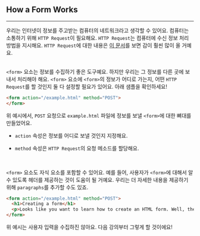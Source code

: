 ## How a Form Works
---
우리는 인터넷이 정보를 주고받는 컴퓨터의 네트워크라고 생각할 수 있어요. 컴퓨터는 소통하기 위해 `HTTP Request`이 필요해요. `HTTP Request`는 컴퓨터에 수신 정보 처리 방법을 지시해요. `HTTP Request`에 대한 내용은 [이 문서](https://www.codecademy.com/articles/http-requests)를 보면 감이 훨씬 많이 올 거예요.
<br>
<br>

`<form>` 요소는 정보를 수집하기 좋은 도구예요. 하지만 우리는 그 정보를 다른 곳에 보내서 처리해야 해요. `<form>` 요소에 `<form>`의 정보가 어디로 가는지, 어떤 `HTTP Request`를 할 것인지 둘 다 설정할 필요가 있어요. 아래 샘플을 확인하세요!
```html
<form action="/example.html" method="POST">
</form>
```
위 예시에서, `POST` 요청으로 `example.html` 파일에 정보를 보낼 `<form>`에 대한 뼈대를 만들었어요.

- `action` 속성은 정보를 어디로 보낼 것인지 지정해요.

- `method` 속성은 `HTTP Request`의 요청 메소드를 할당해요.

<br>

`<form>` 요소도 자식 요소를 포함할 수 있어요. 예를 들어, 사용자가 `<form>`에 대해서 알 수 있도록 헤더를 제공하는 것이 도움이 될 거예요. 우리는 더 자세한 내용을 제공하기 위해 `paragraphs`를 추가할 수도 있죠.
```html
<form action="/example.html" method="POST">
  <h1>Creating a form</h1>
  <p>Looks like you want to learn how to create an HTML form. Well, the best way to learn is to play around with it.</p>
</form>
```
위 예시는 사용자 입력을 수집하진 않아요. 다음 강의부터 그렇게 할 것이에요!